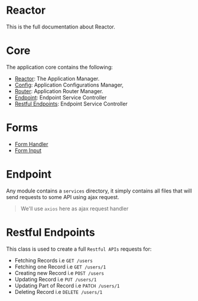 # Reactor

This is the full documentation about Reactor.

# Core

The application core contains the following:

- [Reactor](./reactor.md): The Application Manager.
- [Config](./config.md): Application Configurations Manager,
- [Router](./router.md): Application Router Manager. 
- [Endpoint](./endpoint.md): Endpoint Service Controller
- [Restful Endpoints](./restful-endpoints.md): Endpoint Service Controller


# Forms

- [Form Handler](./forms/form.md)
- [Form Input](./forms/form-input.md)

# Endpoint

Any module contains a `services` directory, it simply contains all files 
that will send requests to some API using ajax request.

> We'll use `axios` here as ajax request handler

# Restful Endpoints

This class is used to create a full `Restful APIs` requests for:

- Fetching Records i.e `GET /users`
- Fetching one Record i.e `GET /users/1`
- Creating new Record i.e `POST /users`
- Updating Record i.e `PUT /users/1`
- Updating Part of Record i.e `PATCH /users/1`
- Deleting Record i.e `DELETE /users/1`

